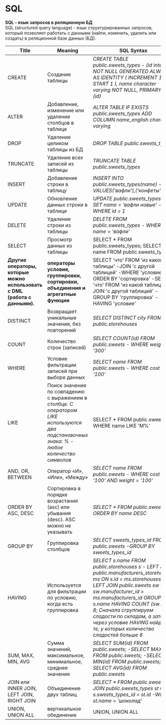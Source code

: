 # SQL
**SQL - язык запросов в реляционную БД**  
SQL (structured query language) - язык структурированных запросов, который позволяет работать с данными (найти, изменить, удалить или создать) в реляционной базе данных (БД).

|Title|Meaning|SQL Syntax|Language|  
|---|---|---|---
|CREATE|Создание таблицы|*CREATE TABLE public.sweets_types - (id integer NOT NULL GENERATED ALWAYS AS IDENTITY ( INCREMENT 1 START 1 ), name character varying NOT NULL, PRIMARY KEY (id)*|DDL|
|ALTER|Добавление, изменение или удаление столбцов в таблице|*ALTER TABLE IF EXISTS public.sweets_types ADD COLUMN name_english character varying*|DDL|
|DROP|Удаление целиком таблицы из БД|*DROP TABLE public.sweets_types*|DDL|
|TRUNCATE|Удаление всех записей из таблицы|*TRUNCATE TABLE public.sweets_types*|DDL|
|INSERT|Добавление строки в таблицу|*INSERT INTO public.sweets_types(name) - VALUES('вафли'),('конфеты')*|DML|
|UPDATE|Обновление данных строки в таблице|*UPDATE public.sweets_types - SET name = 'вафли новые' - WHERE id = 1*|DML|
|DELETE|Удаление строки из таблицы|*DELETE FROM public.sweets_types - WHERE name = 'вафли'*|DML|
|SELECT|Просмотр данных из таблицы|SELECT * FROM public.sweets_types; SELECT name FROM public.sweets_types;|DML|
|**Другие операторы, которые можно использовать с DML (работа с данными).**| **операторы условия, группировки, сортировки, объединения и агрегатные функции**|SELECT 'что' FROM 'из какой таблицы' -JOIN 'с другой таблицей' -WHERE 'условие' -ORDER BY 'сортировка' -SELECT 'что' FROM 'из какой таблицы' -JOIN 'с другой таблицей' -GROUP BY 'группировка'  -HAVING 'условие' |DML|
|DISTINCT|Возвращает уникальные значения, без повторений|*SELECT DISTINCT city FROM public.storehouses*|DML|
|COUNT|Количество строк (записей)|*SELECT COUNT(id) FROM public.sweets - WHERE weight = '300'*|DML|
|WHERE|Условие фильтрации записей при выборе данных|*SELECT name FROM public.sweets - WHERE cost = '100'*|DML|
|LIKE|Поиск значения по совпадению с выражением в столбце. *С оператором LIKE используются два подстановочных знака: % - любое количество символов*|SELECT * FROM public.sweets - WHERE name LIKE 'М%'|DML|
|AND, OR, BETWEEN|Оператор «И», «Или», «Между»|*SELECT name FROM public.sweets - WHERE cost = '100' AND weight = '100'*|DML|
|ORDER BY ASC, DESC|Сортировка в порядке возрастания (asc) или убывания (desc). ASC можно не указывать|*SELECT * FROM public.sweets - ORDER BY name DESC*|DML|
|GROUP BY| Группировка столбцов| *SELECT sweets_types_id FROM public.sweets -GROUP BY sweets_types_id*|DML|
|HAVING|Используется для фильтрации по условию, когда есть группировка| *SELECT s.name FROM public.storehouses s - LEFT JOIN public.manufacturers_storehouses ms ON s.id = ms.storehouses_id - LEFT JOIN public.sweets sw ON sw.manufacturer_id = ms.manufacturers_id  GROUP BY s.name HAVING COUNT (sw.id) > 8; Сначала сгруппируем сладости по складам, а затем через условие HAVING найдем те, у которых количество сладостей больше 8*|DML|
|SUM, MAX, MIN, AVG|Сумма значений, максимальное, минимальное, среднее значение|*SELECT SUM(id) FROM public.sweets; -SELECT MAX(id) FROM public.sweets; -SELECT MIN(id) FROM public.sweets; -SELECT AVG(id) FROM public.sweets* |DML|
|JOIN или INNER JOIN, LEFT JOIN, RIGHT JOIN|Объединение двух таблиц|*SELECT * FROM public.sweets - JOIN public.sweets_types st ON s.sweets_types_id = st.id -WHERE st.name = 'шоколад'* |DML|
|UNION, UNION ALL|вертикальное обединение|UNION, UNION ALL|DML|



